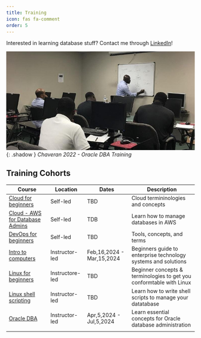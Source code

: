 ```yaml
---
title: Training
icon: fas fa-comment
order: 5
---
```


Interested in learning database stuff? Contact me through [LinkedIn](https://www.linkedin.com/in/richard-koranteng)!

![Chaveran 2022 - Oracle DBA Training](/assets/img/sample/training.jpg){: .shadow }
_Chaveran 2022 - Oracle DBA Training_

## Training Cohorts

| Course   	| Location      	| Dates            	| Description |
|-----------|-------------------|-------------------|------------|
| [Cloud for beginners](#) | Self-led | TBD | Cloud termininologies and concepts |
| [Cloud - AWS  for Database Admins](#) | Self-led | TDB | Learn how to manage databases in AWS |
| [DevOps for beginners](#) | Self-led | TBD | Tools, concepts, and terms |
| [Intro to computers](#) | Instructor-led | Feb,16,2024 - Mar,15,2024 | Beginners guide to enterprise technology systems and solutions |
| [Linux for beginners](#) | Instructore-led | TBD | Beginner concepts & terminologies to get you conformtable with Linux |
| [Linux shell scripting](#) | Instructor-led | TBD | Learn how to write shell scripts to manage your datatabase |
| [Oracle DBA](#) | Instructor-led | Apr,5,2024 - Jul,5,2024 | Learn essential concepts for Oracle database administration |
|           |                   |                   |            |
